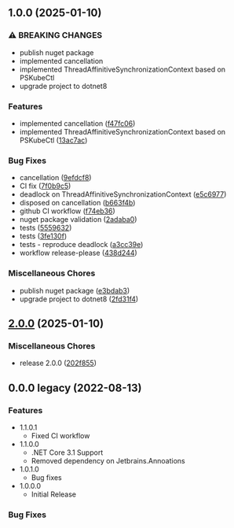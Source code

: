 ## 1.0.0 (2025-01-10)


### ⚠ BREAKING CHANGES

* publish nuget package
* implemented cancellation
* implemented ThreadAffinitiveSynchronizationContext based on PSKubeCtl
* upgrade project to dotnet8

### Features

* implemented cancellation ([f47fc06](https://github.com/Luiz-Monad/PowerShellAsync/commit/f47fc0613a3cb9cc7f742eb9a31e1ff522a6f278))
* implemented ThreadAffinitiveSynchronizationContext based on PSKubeCtl ([13ac7ac](https://github.com/Luiz-Monad/PowerShellAsync/commit/13ac7acbc71cc6813f5156f4d4e0ebea0affd08a))


### Bug Fixes

* cancellation ([9efdcf8](https://github.com/Luiz-Monad/PowerShellAsync/commit/9efdcf8c41686266d05bded6065543a7b02f3799))
* CI fix ([7f0b9c5](https://github.com/Luiz-Monad/PowerShellAsync/commit/7f0b9c5c3d14ed4827e77c842588c3f29b65df28))
* deadlock on ThreadAffinitiveSynchronizationContext ([e5c6977](https://github.com/Luiz-Monad/PowerShellAsync/commit/e5c697796ab6ae83bce331587dcf8d48f28bb75b))
* disposed on cancellation ([b663f4b](https://github.com/Luiz-Monad/PowerShellAsync/commit/b663f4b2d375187ada97d8aba166cd2afa678e1c))
* github CI workflow ([f74eb36](https://github.com/Luiz-Monad/PowerShellAsync/commit/f74eb368c30d4b7c9bf0fc74b708bc9d29999fc3))
* nuget package validation ([2adaba0](https://github.com/Luiz-Monad/PowerShellAsync/commit/2adaba0e47d57e62a7da5c3b8204ba4fd6379409))
* tests ([5559632](https://github.com/Luiz-Monad/PowerShellAsync/commit/5559632c3609d9c07276dbab01f77e0cb3a5132b))
* tests ([3fe130f](https://github.com/Luiz-Monad/PowerShellAsync/commit/3fe130fb218ebad5c5d22e2c1938e569856afc59))
* tests - reproduce deadlock ([a3cc39e](https://github.com/Luiz-Monad/PowerShellAsync/commit/a3cc39e55c5a9cbc0bb665569567ee7209a65628))
* workflow release-please ([438d244](https://github.com/Luiz-Monad/PowerShellAsync/commit/438d244acba6d2b105aa35dc6508f7183e587ac8))


### Miscellaneous Chores

* publish nuget package ([e3bdab3](https://github.com/Luiz-Monad/PowerShellAsync/commit/e3bdab30bcafd29d3f845b7fbc35c07ba7a6b413))
* upgrade project to dotnet8 ([2fd31f4](https://github.com/Luiz-Monad/PowerShellAsync/commit/2fd31f4d868ae5726bada6fdf3a5f638e3400851))

## [2.0.0](https://github.com/Luiz-Monad/PowerShellAsync/compare/v1.0.0...v2.0.0) (2025-01-10)


### Miscellaneous Chores

* release 2.0.0 ([202f855](https://github.com/Luiz-Monad/PowerShellAsync/commit/202f8556a6be31fcae874d82f83b7e1960d3f8f9))

## 0.0.0 legacy (2022-08-13)


### Features

* 1.1.0.1
    * Fixed CI workflow
* 1.1.0.0
    * .NET Core 3.1 Support
    * Removed dependency on Jetbrains.Annoations
* 1.0.1.0
    * Bug fixes
* 1.0.0.0
    * Initial Release


### Bug Fixes
